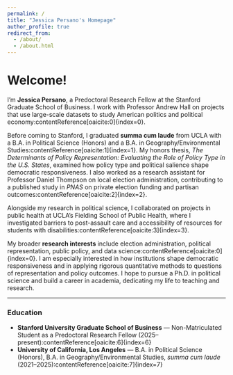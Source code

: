 ```yaml
---
permalink: /
title: "Jessica Persano's Homepage"
author_profile: true
redirect_from: 
  - /about/
  - /about.html
---
```


Welcome!
======

I’m **Jessica Persano**, a Predoctoral Research Fellow at the Stanford Graduate School of Business. I work with Professor Andrew Hall on projects that use large-scale datasets to study American politics and political economy:contentReference[oaicite:0]{index=0}.  

Before coming to Stanford, I graduated **summa cum laude** from UCLA with a B.A. in Political Science (Honors) and a B.A. in Geography/Environmental Studies:contentReference[oaicite:1]{index=1}. My honors thesis, *The Determinants of Policy Representation: Evaluating the Role of Policy Type in the U.S. States*, examined how policy type and political salience shape democratic responsiveness. I also worked as a research assistant for Professor Daniel Thompson on local election administration, contributing to a published study in *PNAS* on private election funding and partisan outcomes:contentReference[oaicite:2]{index=2}.  

Alongside my research in political science, I collaborated on projects in public health at UCLA’s Fielding School of Public Health, where I investigated barriers to post-assault care and accessibility of resources for students with disabilities:contentReference[oaicite:3]{index=3}.  

My broader **research interests** include election administration, political representation, public policy, and data science:contentReference[oaicite:0]{index=0}. I am especially interested in how institutions shape democratic responsiveness and in applying rigorous quantitative methods to questions of representation and policy outcomes. I hope to pursue a Ph.D. in political science and build a career in academia, dedicating my life to teaching and research.

---

### Education
- **Stanford University Graduate School of Business** — Non-Matriculated Student as a Predoctoral Research Fellow (2025–present):contentReference[oaicite:6]{index=6}  
- **University of California, Los Angeles** — B.A. in Political Science (Honors), B.A. in Geography/Environmental Studies, *summa cum laude* (2021–2025):contentReference[oaicite:7]{index=7}  
